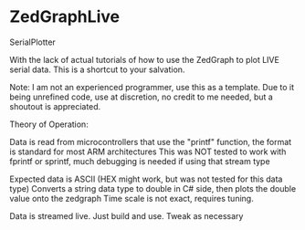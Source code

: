 # ZedGraphLive
 SerialPlotter


With the lack of actual tutorials of how to use the ZedGraph to plot LIVE serial data. 
This is a shortcut to your salvation.

Note: I am not an experienced programmer, use this as a template.
Due to it being unrefined code, use at discretion, no credit to me needed, but a shoutout is appreciated.

Theory of Operation:

Data is read from microcontrollers that use the "printf" function, the format is standard for most ARM architectures
This was NOT tested to work with fprintf or sprintf, much debugging is needed if using that stream type

Expected data is ASCII (HEX might work, but was not tested for this data type)
Converts a string data type to double in C# side, then plots the double value onto the zedgraph
Time scale is not exact, requires tuning.

Data is streamed live.
Just build and use. Tweak as necessary
